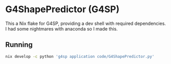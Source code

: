 # G4ShapePredictor (G4SP)

This a Nix flake for G4SP, providing a dev shell with required dependencies.
I had some nightmares with anaconda so I made this.

## Running

```bash
nix develop -c python 'g4sp application code/G4ShapePredictor.py'
```

<!-- nix run github:Futarimiti/G4ShapePredictor -->
